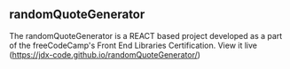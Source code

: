 ## randomQuoteGenerator
The randomQuoteGenerator is a REACT based project developed as a part of the freeCodeCamp's Front End Libraries Certification.
View it live (https://jdx-code.github.io/randomQuoteGenerator/)
